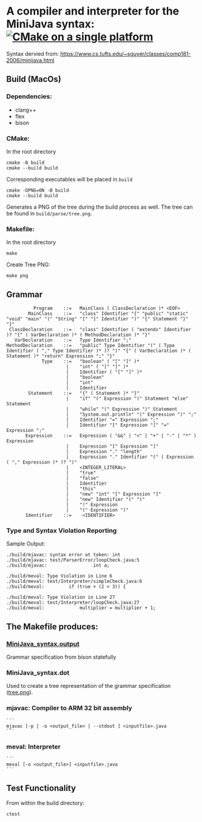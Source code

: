 
# A compiler and interpreter for the MiniJava syntax: [![CMake on a single platform](https://github.com/schriner/miniCompEval/actions/workflows/cmake-single-platform.yml/badge.svg?branch=master)](https://github.com/schriner/miniCompEval/actions/workflows/cmake-single-platform.yml)

Syntax dervied from: https://www.cs.tufts.edu/~sguyer/classes/comp181-2006/minijava.html

## Build (MacOs)
### Dependencies:
* clang++
* flex
* bison

### CMake:
In the root directory
```
cmake -B build
cmake --build build
```

Corresponding executables will be placed in `build`

```
cmake -DPNG=ON -B build
cmake --build build
```
Generates a PNG of the tree during the build process as well. The tree can be found in `build/parse/tree.png`.

### Makefile:
In the root directory

```
make
```

Create Tree PNG:

```
make png
```

## Grammar
```
          Program    ::=   MainClass ( ClassDeclaration )* <EOF>  
        MainClass    ::=   "class" Identifier "{" "public" "static" "void" "main" "(" "String" "[" "]" Identifier ")" "{" Statement "}" "}"  
 ClassDeclaration    ::=   "class" Identifier ( "extends" Identifier )? "{" ( VarDeclaration )* ( MethodDeclaration )* "}"  
   VarDeclaration    ::=   Type Identifier ";"  
MethodDeclaration    ::=   "public" Type Identifier "(" ( Type Identifier ( "," Type Identifier )* )? ")" "{" ( VarDeclaration )* ( Statement )* "return" Expression ";" "}"  
             Type    ::=   "boolean" ( "[" "]" )* 
                      |    "int" ( "[" "]" )*
                      |    Identifier ( "[" "]" )*
                      |    "boolean"
                      |    "int"
                      |    Identifier
        Statement    ::=   "{" ( Statement )* "}"
                      |    "if" "(" Expression ")" Statement "else" Statement
                      |    "while" "(" Expression ")" Statement
                      |    "System.out.println" "(" Expression ")" ";"
                      |    Identifier "=" Expression ";"
                      |    Identifier "[" Expression "]" "=" Expression ";"
       Expression    ::=   Expression ( "&&" | "<" | "+" | "-" | "*" ) Expression
                      |    Expression "[" Expression "]"
                      |    Expression "." "length"
                      |    Expression "." Identifier "(" ( Expression ( "," Expression )* )? ")"
                      |    <INTEGER_LITERAL>
                      |    "true"
                      |    "false"
                      |    Identifier
                      |    "this"
                      |    "new" "int" "[" Expression "]"
                      |    "new" Identifier "(" ")"
                      |    "!" Expression
                      |    "(" Expression ")"
       Identifier    ::=    <IDENTIFIER>
```

### Type and Syntax Violation Reporting

Sample Output:

```
./build/mjavac: syntax error at token: int
./build/mjavac: test/ParserError/loopCheck.java:5
./build/mjavac:                 int a;
```
```
./build/meval: Type Violation in Line 6
./build/meval: test/Interpreter/simpleCheck.java:6
./build/meval:         if (true + (2 < 3)) {
```
```
./build/meval: Type Violation in Line 27
./build/meval: test/Interpreter/loopCheck.java:27
./build/meval:             multiplier = multiplier + 1;
```

## The Makefile produces:
### [MiniJava_syntax.output](doc/MiniJava_syntax.output)
    
Grammar specification from bison statefully

### MiniJava_syntax.dot 

Used to create a tree representation of the grammar specification ([tree.png](doc/tree.png)).

### mjavac: Compiler to ARM 32 bit assembly 

    ```
    mjavac [-p | -o <output_file> | --stdout ] <inputfile>.java
    ```

### meval:  Interpreter

    ```
    meval [-o <output_file>] <inputfile>.java
    ```
## Test Functionality
From within the build directory:
```
ctest
```
